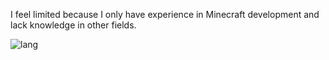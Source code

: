 I feel limited because I only have experience in Minecraft development and lack knowledge in other fields.

![lang](https://github-readme-stats.vercel.app/api/top-langs/?username=Acogkr&theme=dark)
